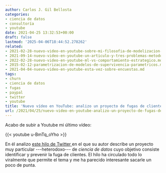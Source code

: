 ```yaml
---
author: Carlos J. Gil Bellosta
categories:
- ciencia de datos
- consultoría
- youtube
date: 2021-04-25 13:32:53+00:00
draft: false
lastmod: '2025-04-06T18:44:52.278262'
related:
- 2021-02-28-nuevo-video-en-youtube-sobre-mi-filosofia-de-modelizacion-de-datos.md
- 2021-09-14-nuevo-video-en-youtube-un-articulo-y-tres-problemas-metodologicos.md
- 2022-02-28-nuevo-video-en-youtube-ml-vs-comportamiento-estrategico.md
- 2015-02-12-parametrizacion-de-modelos-de-supervivencia-parametricos.md
- 2021-04-04-nuevo-video-en-youtube-esta-vez-sobre-encuestas.md
tags:
- churn
- ciencia de datos
- fugas
- paypal
- twitter
- youtube
title: 'Nuevo vídeo en YouTube: analizo un proyecto de fugas de clientes en Paypal'
url: /2021/04/25/nuevo-video-en-youtube-analizo-un-proyecto-de-fugas-de-clientes-en-paypal/
---
```


Acabo de subir a Youtube mi último vídeo:

{{< youtube u-BmTq_oYho >}}


En él analizo [este hilo de Twitter ](https://twitter.com/matthlerner/status/1376814186173509632) en el que su autor describe un proyecto muy particular ---heterodoxo--- de _ciencia de datos_ cuyo objetivo consiste identificar y prevenir la fuga de clientes. El hilo ha circulado todo lo viralmente que permite el tema y me ha parecido interesante sacarle un poco de punta.